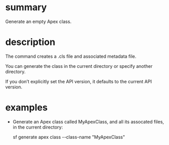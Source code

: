 # summary
  
Generate an empty Apex class.

# description

The command creates a .cls file and associated metadata file.

You can generate the class in the current directory or specify another directory.

If you don’t explicitly set the API version, it defaults to the current API version.

# examples

- Generate an Apex class called MyApexClass, and all its assocated files, in the current directory:

  sf generate apex class --class-name "MyApexClass"

